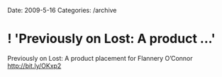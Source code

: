 Date: 2009-5-16
Categories: /archive

# ! 'Previously on Lost: A product ...'

Previously on Lost: A product placement for Flannery O’Connor <a href="http://bit.ly/OKxp2" rel="nofollow">http://bit.ly/OKxp2</a>
